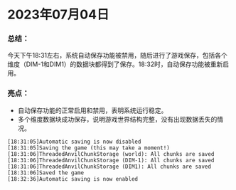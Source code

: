 # 2023年07月04日
### 总结：
今天下午18:31左右，系统自动保存功能被禁用，随后进行了游戏保存，包括各个维度（DIM-1和DIM1）的数据块都得到了保存。18:32时，自动保存功能被重新启用。

### 亮点：
- 自动保存功能的正常启用和禁用，表明系统运行稳定。
- 多个维度数据块成功保存，说明游戏世界结构完整，没有出现数据丢失的情况。
```
[18:31:05]Automatic saving is now disabled
[18:31:05]Saving the game (this may take a moment!)
[18:31:06]ThreadedAnvilChunkStorage (world): All chunks are saved
[18:31:06]ThreadedAnvilChunkStorage (DIM-1): All chunks are saved
[18:31:06]ThreadedAnvilChunkStorage (DIM1): All chunks are saved
[18:31:06]Saved the game
[18:32:36]Automatic saving is now enabled
```
